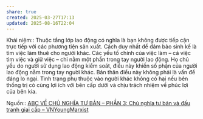 ```yaml
---
share: true
created: 2025-03-27T17:13
updated: 2025-08-16T22:04
---
```

Khái niệm:: 
Thuộc tầng lớp lao động có nghĩa là bạn không được tiếp cận trực tiếp với các phương tiện sản xuất. Cách duy nhất để đảm bảo sinh kế là tìm việc làm thuê cho người khác. Các yếu tố chính của việc làm – cả việc tìm việc và giữ việc – chỉ nằm một phần trong tay người lao động. Họ chủ yếu do người sử dụng lao động kiểm soát, điều này khiến số phận của người lao động nằm trong tay người khác. Bản thân điều này không phải là vấn đề đáng lo ngại. Tình trạng phụ thuộc vào người khác không có hại nếu bên thống trị có cùng lợi ích với bên cấp dưới và chịu trách nhiệm về phúc lợi của bên kia.

Nguồn:: [ABC VỀ CHỦ NGHĨA TƯ BẢN – PHẦN 3: Chủ nghĩa tư bản và đấu tranh giai cấp – VNYoungMarxist](https://vnmarxist.com/post-2145.html)
